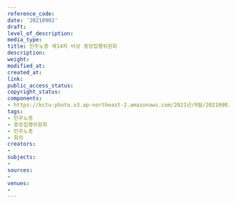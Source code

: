 ```yaml
---
reference_code: 
date: '20210902'
draft: 
level_of_description: 
media_type: 
title: 민주노총 제14차 비상 중앙집행위원회
description: 
weight: 
modified_at: 
created_at: 
link: 
public_access_status: 
copyright_status: 
components:
- https://kctu-photo.s3.ap-northeast-2.amazonaws.com/2021년/9월/20210902-민주노총+제14차+비상+중앙집행위원회_민주노총_중앙집행위원회_민주노총_회의/_1D20611.jpg
tags:
- 민주노총
- 중앙집행위원회
- 민주노총
- 회의
creators:
- 
subjects:
- 
sources:
- 
venues:
- 
---
```

